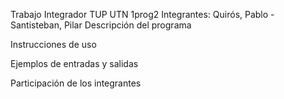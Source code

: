 Trabajo Integrador TUP UTN 1prog2
Integrantes: Quirós, Pablo - Santisteban, Pilar
Descripción del programa


Instrucciones de uso


Ejemplos de entradas y salidas


Participación de los integrantes

